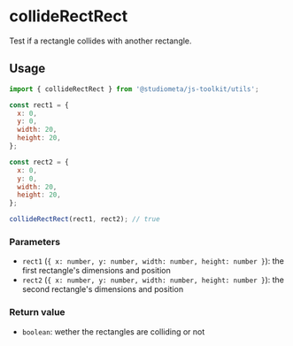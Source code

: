# collideRectRect

Test if a rectangle collides with another rectangle.

## Usage

```js twoslash
import { collideRectRect } from '@studiometa/js-toolkit/utils';

const rect1 = {
  x: 0,
  y: 0,
  width: 20,
  height: 20,
};

const rect2 = {
  x: 0,
  y: 0,
  width: 20,
  height: 20,
};

collideRectRect(rect1, rect2); // true
```

### Parameters

- `rect1` (`{ x: number, y: number, width: number, height: number }`): the first rectangle's dimensions and position
- `rect2` (`{ x: number, y: number, width: number, height: number }`): the second rectangle's dimensions and position

### Return value

- `boolean`: wether the rectangles are colliding or not
